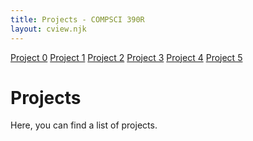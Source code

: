 ```yaml
---
title: Projects - COMPSCI 390R
layout: cview.njk
---
```


<div class="container">
    <div class="sidebar">
        <a class="opt_button" type="projects" id="00" href="#">Project 0</a>
        <a class="opt_button" type="projects" id="01" href="#">Project 1</a>
        <a class="opt_button" type="projects" id="01" href="#">Project 2</a>
        <a class="opt_button" type="projects" id="01" href="#">Project 3</a>
        <a class="opt_button" type="projects" id="01" href="#">Project 4</a>
        <a class="opt_button" type="projects" id="01" href="#">Project 5</a>
    </div>
    <div class="content">
        <h1>Projects</h1>
        <p>Here, you can find a list of projects.</p>
    </div>
</div>